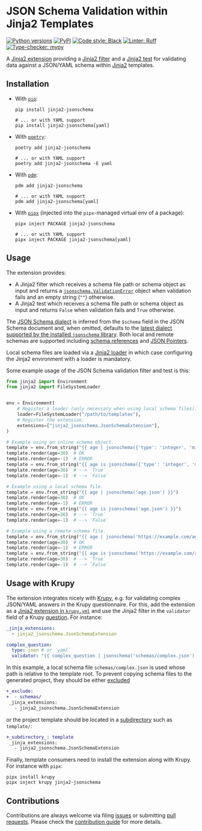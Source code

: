 # JSON Schema Validation within Jinja2 Templates

[![Python versions](https://img.shields.io/pypi/pyversions/jinja2-jsonschema?label=Python&logo=python&logoColor=%23959DA5&style=flat-square)](https://pypi.org/project/jinja2-jsonschema)
[![PyPI](https://img.shields.io/pypi/v/jinja2-jsonschema?label=PyPI&logo=pypi&logoColor=%23959DA5&style=flat-square)](https://pypi.org/project/jinja2-jsonschema)
[![Code style: Black](https://img.shields.io/badge/Code%20Style-Black-000000.svg?style=flat-square)](https://github.com/psf/black)
[![Linter: Ruff](https://img.shields.io/badge/-Ruff-261230.svg?labelColor=grey&logo=ruff&logoColor=D7FF64&style=flat-square)](https://github.com/charliermarsh/ruff)
[![Type-checker: mypy](https://img.shields.io/badge/mypy-strict-2A6DB2.svg?style=flat-square)](http://mypy-lang.org)

A [Jinja2 extension][jinja-extensions] providing a [Jinja2 filter][jinja-filter] and a [Jinja2 test][jinja-test] for validating data against a JSON/YAML schema within [Jinja2][jinja] templates.

## Installation

* With [`pip`](https://pip.pypa.io):

    ```shell
    pip install jinja2-jsonschema

    # ... or with YAML support
    pip install jinja2-jsonschema[yaml]
    ```

* With [`poetry`][poetry]:

    ```shell
    poetry add jinja2-jsonschema

    # ... or with YAML support
    poetry add jinja2-jsonschema -E yaml
    ```

* With [`pdm`][pdm]:

    ```shell
    pdm add jinja2-jsonschema

    # ... or with YAML support
    pdm add jinja2-jsonschema[yaml]
    ```

* With [`pipx`][pipx] (injected into the `pipx`-managed virtual env of a package):

    ```shell
    pipx inject PACKAGE jinja2-jsonschema

    # ... or with YAML support
    pipx inject PACKAGE jinja2-jsonschema[yaml]
    ```

## Usage

The extension provides:

* A Jinja2 filter which receives a schema file path or schema object as input and returns a [`jsonschema.ValidationError`][python-jsonschema-validationerror] object when validation fails and an empty string (`""`) otherwise.
* A Jinja2 test which receives a schema file path or schema object as input and returns `False` when validation fails and `True` otherwise.

The [JSON Schema dialect][jsonschema-dialect] is inferred from the `$schema` field in the JSON Schema document and, when omitted, defaults to the [latest dialect supported by the installed `jsonschema` library][python-jsonschema-features]. Both local and remote schemas are supported including [schema references][jsonschema-ref] and [JSON Pointers][jsonschema-jsonpointer].

Local schema files are loaded via a [Jinja2 loader](https://jinja.palletsprojects.com/en/latest/api/#loaders) in which case configuring the Jinja2 environment with a loader is mandatory.

Some example usage of the JSON Schema validation filter and test is this:

```python
from jinja2 import Environment
from jinja2 import FileSystemLoader


env = Environment(
    # Register a loader (only necessary when using local schema files).
    loader=FileSystemLoader("/path/to/templates"),
    # Register the extension.
    extensions=["jinja2_jsonschema.JsonSchemaExtension"],
)

# Example using an inline schema object.
template = env.from_string("{{ age | jsonschema({'type': 'integer', 'minimum': 0}) }}")
template.render(age=30)  # OK
template.render(age=-1)  # ERROR
template = env.from_string("{{ age is jsonschema({'type': 'integer', 'minimum': 0}) }}")
template.render(age=30)  # --> `True`
template.render(age=-1)  # --> `False`

# Example using a local schema file.
template = env.from_string("{{ age | jsonschema('age.json') }}")
template.render(age=30)  # OK
template.render(age=-1)  # ERROR
template = env.from_string("{{ age is jsonschema('age.json') }}")
template.render(age=30)  # --> `True`
template.render(age=-1)  # --> `False`

# Example using a remote schema file.
template = env.from_string("{{ age | jsonschema('https://example.com/age.json') }}")
template.render(age=30)  # OK
template.render(age=-1)  # ERROR
template = env.from_string("{{ age is jsonschema('https://example.com/age.json') }}")
template.render(age=30)  # --> `True`
template.render(age=-1)  # --> `False`
```

## Usage with Krupy

The extension integrates nicely with [Krupy][krupy], e.g. for validating complex JSON/YAML answers in the Krupy questionnaire. For this, add the extension as a [Jinja2 extension in `krupy.yml`][krupy-jinja-extensions] and use the Jinja2 filter in the `validator` field of a Krupy [question][krupy-questions]. For instance:

```yaml
_jinja_extensions:
  - jinja2_jsonschema.JsonSchemaExtension

complex_question:
  type: json # or `yaml`
  validator: "{{ complex_question | jsonschema('schemas/complex.json') }}"
```

In this example, a local schema file `schemas/complex.json` is used whose path is relative to the template root. To prevent copying schema files to the generated project, they should be either [excluded][krupy-exclude]

```diff
+_exclude:
+  - schemas/
 _jinja_extensions:
   - jinja2_jsonschema.JsonSchemaExtension
```

or the project template should be located in a [subdirectory][krupy-subdirectory] such as `template/`:

```diff
+_subdirectory_: template
 _jinja_extensions:
   - jinja2_jsonschema.JsonSchemaExtension
```

Finally, template consumers need to install the extension along with Krupy. For instance with `pipx`:

```shell
pipx install krupy
pipx inject krupy jinja2-jsonschema
```

## Contributions

Contributions are always welcome via filing [issues](https://github.com/Krunal-Kevadiya/jinja2-jsonschema/issues) or submitting [pull requests](https://github.com/Krunal-Kevadiya/jinja2-jsonschema/pulls). Please check the [contribution guide][contribution-guide] for more details.

[contribution-guide]: https://github.com/Krunal-Kevadiya/jinja2-jsonschema/blob/main/CONTRIBUTING.md
[krupy]: https://github.com/Krunal-Kevadiya/krupy
[krupy-exclude]: https://krunal-kevadiya.github.io/krupy/configuring/#exclude
[krupy-jinja-extensions]: https://krunal-kevadiya.github.io/krupy/configuring/#jinja_extensions
[krupy-questions]: https://krunal-kevadiya.github.io/krupy/configuring/#questions
[krupy-subdirectory]: https://krunal-kevadiya.github.io/krupy/configuring/#subdirectory
[jinja]: https://jinja.palletsprojects.com
[jinja-extensions]: https://jinja.palletsprojects.com/en/latest/extensions/
[jinja-filter]: https://jinja.palletsprojects.com/en/latest/templates/#filters
[jinja-test]: https://jinja.palletsprojects.com/en/latest/templates/#tests
[jsonschema]: https://json-schema.org
[jsonschema-dialect]: https://json-schema.org/understanding-json-schema/reference/schema.html#schema
[jsonschema-ref]: https://json-schema.org/understanding-json-schema/structuring.html#ref
[jsonschema-jsonpointer]: https://json-schema.org/understanding-json-schema/structuring.html#json-pointer
[pdm]: https://pdm.fming.dev
[pip]: https://pip.pypa.io
[pipx]: https://pypa.github.io/pipx
[poetry]: https://python-poetry.org
[python-jsonschema-features]: https://python-jsonschema.readthedocs.io/en/stable/#features
[python-jsonschema-validationerror]: https://python-jsonschema.readthedocs.io/en/stable/api/jsonschema/exceptions/#jsonschema.exceptions.ValidationError
